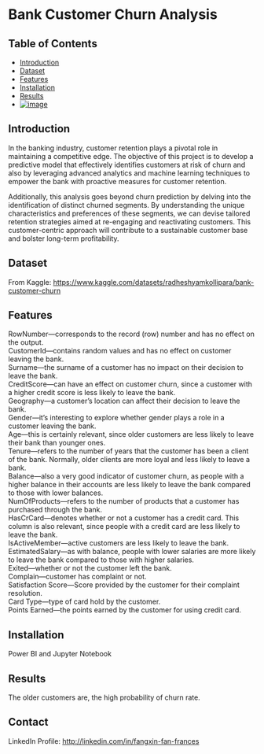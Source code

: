 # Bank Customer Churn Analysis

## Table of Contents

- [Introduction](#introduction)
- [Dataset](#dataset)
- [Features](#features)
- [Installation](#installation)
- [Results](#results)
- [![image](https://github.com/FangxinFan/Customer_Churn/assets/139981483/f8869a8b-f178-4971-89a3-f82828275cc5)
](#contact)

## Introduction
In the banking industry, customer retention plays a pivotal role in maintaining a competitive edge. The objective of this project is to develop a predictive model that effectively identifies customers at risk of churn and also by leveraging advanced analytics and machine learning techniques to empower the bank with proactive measures for customer retention.

Additionally, this analysis goes beyond churn prediction by delving into the identification of distinct churned segments. By understanding the unique characteristics and preferences of these segments, we can devise tailored retention strategies aimed at re-engaging and reactivating customers. This customer-centric approach will contribute to a sustainable customer base and bolster long-term profitability.

## Dataset
From Kaggle: https://www.kaggle.com/datasets/radheshyamkollipara/bank-customer-churn

## Features
RowNumber—corresponds to the record (row) number and has no effect on the output. <br>
CustomerId—contains random values and has no effect on customer leaving the bank.<br>
Surname—the surname of a customer has no impact on their decision to leave the bank.<br>
CreditScore—can have an effect on customer churn, since a customer with a higher credit score is less likely to leave the bank.<br>
Geography—a customer’s location can affect their decision to leave the bank.<br>
Gender—it’s interesting to explore whether gender plays a role in a customer leaving the bank.<br>
Age—this is certainly relevant, since older customers are less likely to leave their bank than younger ones.<br>
Tenure—refers to the number of years that the customer has been a client of the bank. Normally, older clients are more loyal and less likely to leave a bank.<br>
Balance—also a very good indicator of customer churn, as people with a higher balance in their accounts are less likely to leave the bank compared to those with lower balances.<br>
NumOfProducts—refers to the number of products that a customer has purchased through the bank.<br>
HasCrCard—denotes whether or not a customer has a credit card. This column is also relevant, since people with a credit card are less likely to leave the bank.<br>
IsActiveMember—active customers are less likely to leave the bank.<br>
EstimatedSalary—as with balance, people with lower salaries are more likely to leave the bank compared to those with higher salaries.<br>
Exited—whether or not the customer left the bank.<br>
Complain—customer has complaint or not.<br>
Satisfaction Score—Score provided by the customer for their complaint resolution.<br>
Card Type—type of card hold by the customer.<br>
Points Earned—the points earned by the customer for using credit card.<br>

## Installation
Power BI and Jupyter Notebook

## Results

The older customers are, the high probability of churn rate. 

## Contact

LinkedIn Profile: http://linkedin.com/in/fangxin-fan-frances
